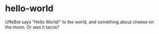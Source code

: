# hello-world

UffeBot says "Hello World!" to the world, and something about cheese on the moon. Or was it tacos?

